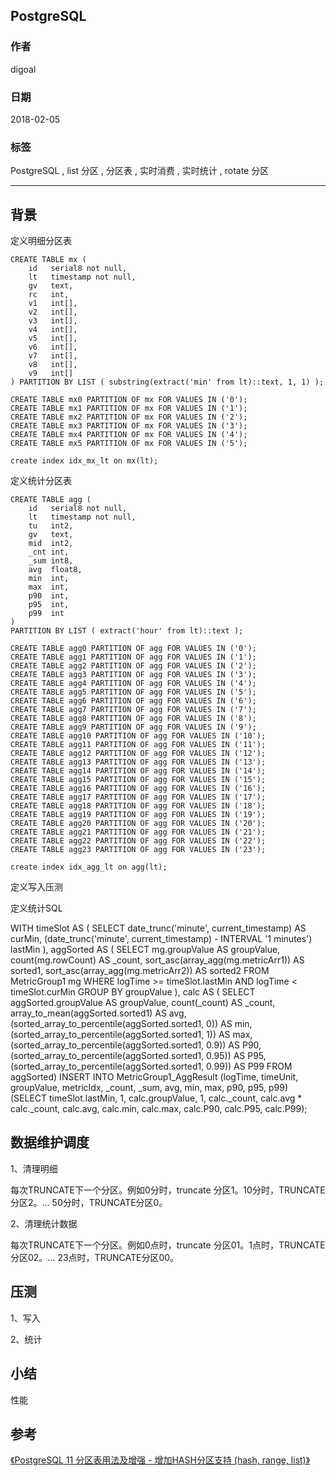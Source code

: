 ## PostgreSQL 
           
### 作者            
digoal               
               
### 日期            
2018-02-05           
           
### 标签            
PostgreSQL , list 分区 , 分区表 , 实时消费 , 实时统计 , rotate 分区    
               
----              
              
## 背景      


定义明细分区表

```    
CREATE TABLE mx (    
    id   serial8 not null,    
    lt   timestamp not null,    
    gv   text,
    rc   int,
    v1   int[],
    v2   int[],
    v3   int[],
    v4   int[],
    v5   int[],
    v6   int[],
    v7   int[],
    v8   int[],
    v9   int[]
) PARTITION BY LIST ( substring(extract('min' from lt)::text, 1, 1) );    
``` 

```    
CREATE TABLE mx0 PARTITION OF mx FOR VALUES IN ('0');    
CREATE TABLE mx1 PARTITION OF mx FOR VALUES IN ('1');    
CREATE TABLE mx2 PARTITION OF mx FOR VALUES IN ('2');    
CREATE TABLE mx3 PARTITION OF mx FOR VALUES IN ('3');    
CREATE TABLE mx4 PARTITION OF mx FOR VALUES IN ('4');    
CREATE TABLE mx5 PARTITION OF mx FOR VALUES IN ('5');    
``` 

```
create index idx_mx_lt on mx(lt);
```

定义统计分区表
    

```    
CREATE TABLE agg (    
    id   serial8 not null,    
    lt   timestamp not null,    
    tu   int2,
    gv   text,
    mid  int2,
    _cnt int,
    _sum int8,
    avg  float8,
    min  int,
    max  int,
    p90  int,
    p95  int,
    p99  int
)
PARTITION BY LIST ( extract('hour' from lt)::text );    
``` 

```    
CREATE TABLE agg0 PARTITION OF agg FOR VALUES IN ('0');    
CREATE TABLE agg1 PARTITION OF agg FOR VALUES IN ('1');    
CREATE TABLE agg2 PARTITION OF agg FOR VALUES IN ('2');    
CREATE TABLE agg3 PARTITION OF agg FOR VALUES IN ('3');    
CREATE TABLE agg4 PARTITION OF agg FOR VALUES IN ('4');    
CREATE TABLE agg5 PARTITION OF agg FOR VALUES IN ('5');    
CREATE TABLE agg6 PARTITION OF agg FOR VALUES IN ('6');    
CREATE TABLE agg7 PARTITION OF agg FOR VALUES IN ('7');    
CREATE TABLE agg8 PARTITION OF agg FOR VALUES IN ('8');    
CREATE TABLE agg9 PARTITION OF agg FOR VALUES IN ('9');    
CREATE TABLE agg10 PARTITION OF agg FOR VALUES IN ('10');    
CREATE TABLE agg11 PARTITION OF agg FOR VALUES IN ('11');    
CREATE TABLE agg12 PARTITION OF agg FOR VALUES IN ('12');    
CREATE TABLE agg13 PARTITION OF agg FOR VALUES IN ('13');    
CREATE TABLE agg14 PARTITION OF agg FOR VALUES IN ('14');    
CREATE TABLE agg15 PARTITION OF agg FOR VALUES IN ('15');    
CREATE TABLE agg16 PARTITION OF agg FOR VALUES IN ('16');    
CREATE TABLE agg17 PARTITION OF agg FOR VALUES IN ('17');    
CREATE TABLE agg18 PARTITION OF agg FOR VALUES IN ('18');    
CREATE TABLE agg19 PARTITION OF agg FOR VALUES IN ('19');    
CREATE TABLE agg20 PARTITION OF agg FOR VALUES IN ('20');    
CREATE TABLE agg21 PARTITION OF agg FOR VALUES IN ('21');    
CREATE TABLE agg22 PARTITION OF agg FOR VALUES IN ('22');    
CREATE TABLE agg23 PARTITION OF agg FOR VALUES IN ('23');    
``` 

```
create index idx_agg_lt on agg(lt);
```

定义写入压测



定义统计SQL

WITH timeSlot AS (
SELECT
date_trunc('minute', current_timestamp) AS curMin,
(date_trunc('minute', current_timestamp) - INTERVAL '1 minutes') lastMin
), aggSorted AS (
SELECT
mg.groupValue AS groupValue,
count(mg.rowCount) AS _count,
sort_asc(array_agg(mg.metricArr1)) AS sorted1,
sort_asc(array_agg(mg.metricArr2)) AS sorted2
FROM MetricGroup1 mg
WHERE logTime >= timeSlot.lastMin AND logTime < timeSlot.curMin
GROUP BY groupValue
), calc AS (
SELECT
aggSorted.groupValue AS groupValue,
count(_count) AS _count,
array_to_mean(aggSorted.sorted1) AS avg,
(sorted_array_to_percentile(aggSorted.sorted1, 0)) AS min,
(sorted_array_to_percentile(aggSorted.sorted1, 1)) AS max,
(sorted_array_to_percentile(aggSorted.sorted1, 0.9)) AS P90,
(sorted_array_to_percentile(aggSorted.sorted1, 0.95)) AS P95,
(sorted_array_to_percentile(aggSorted.sorted1, 0.99)) AS P99
FROM aggSorted)
INSERT INTO MetricGroup1_AggResult (logTime, timeUnit, groupValue, metricIdx,
_count, _sum, avg, min, max, p90, p95, p99)
(SELECT
timeSlot.lastMin, 1, calc.groupValue, 1,
calc._count,
calc.avg * calc._count,
calc.avg, calc.min, calc.max, calc.P90, calc.P95, calc.P99);




## 数据维护调度

1、清理明细

每次TRUNCATE下一个分区。例如0分时，truncate 分区1。10分时，TRUNCATE分区2。... 50分时，TRUNCATE分区0。

2、清理统计数据

每次TRUNCATE下一个分区。例如0点时，truncate 分区01。1点时，TRUNCATE分区02。... 23点时，TRUNCATE分区00。


## 压测

1、写入

2、统计

## 小结

性能



## 参考
[《PostgreSQL 11 分区表用法及增强 - 增加HASH分区支持 (hash, range, list)》](../201802/20180205_02.md)  
